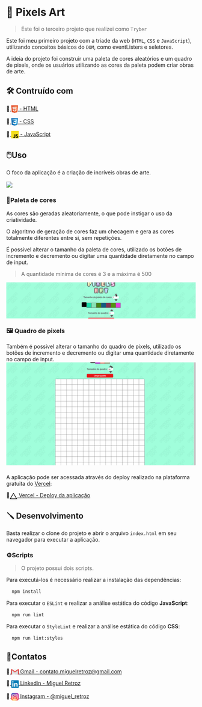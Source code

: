 # 🎨 Pixels Art

> Este foi o terceiro projeto que realizei como `Tryber`

Este foi meu primeiro projeto com a triade da web (`HTML`, `CSS` e `JavaScript`), utilizando conceitos básicos do `DOM`, como eventListers e seletores.

A ideia do projeto foi construir uma paleta de cores aleatórios e um quadro de pixels, onde os usuários utilizando as cores da paleta podem criar obras de arte.
## 🛠️ Contruído com
  🔹<a href="https://developer.mozilla.org/en-US/docs/Web/HTML">
    <img align="center" src="./images/html5-logo.svg" height="20">
    - HTML
  </a>

🔹<a href="https://developer.mozilla.org/en-US/docs/Web/CSS">
    <img align="center" src="./images/css3-logo.svg" height="20">
     - CSS
  </a>

🔹<a href="https://developer.mozilla.org/en-US/docs/Web/JavaScript">
  <img align="center" src="./images/js-logo.svg" height="20">
    - JavaScript
</a>

## 🖱️Uso
O foco da aplicação é a criação de incríveis obras de arte.

<a href="#">
  <img align="center" src="./images/pixels-art-03.gif">
</a>

### 🌈Paleta de cores

As cores são geradas aleatoriamente, o que pode instigar o uso da criatividade.

O algoritmo de geração de cores faz um checagem e gera as cores totalmente diferentes entre si, sem repetições.

É possivel alterar o tamanho da paleta de cores, utilizado os botões de incremento e decremento ou digitar uma quantidade diretamente no campo de input.
> A quantidade mínima de cores é 3 e a máxima é 500

<a href="#">
  <img align="center" src="./images/pixels-art-palette.gif">
</a>

### 🖼️ Quadro de pixels

Também é possivel alterar o tamanho do quadro de pixels, utilizado os botões de incremento e decremento ou digitar uma quantidade diretamente no campo de input.
<a href="#">
  <img align="center" src="./images/pixels-art-board.gif">
</a>

###

A aplicação pode ser acessada através do deploy realizado na plataforma gratuita do <a href="https://vercel.com/" >Vercel</a>:

🔹<a  href="https://miguel-retroz-pixels-art.vercel.app" target="_blank"><img alt="vercel logo" 
  align="center" src="./images/vercel-logo.svg" width="20"/> Vercel - Deploy da aplicação</a>

## 🪛 Desenvolvimento
Basta realizar o clone do projeto e abrir o arquivo ``index.html`` em seu navegador para executar a aplicação.

### ⚙️Scripts
> O projeto possui dois scripts.

Para executá-los é necessário realizar a instalação das dependências:
```bash
  npm install
```

Para executar o `ESLint` e realizar a análise estática do código **JavaScript**:
```bash
  npm run lint
```

Para executar o `StyleLint` e realizar a análise estática do código **CSS**:
```bash
  npm run lint:styles
```

## 👤Contatos
🔹<a href = "mailto:contato.miguelretroz@gmail.com" target="_blank">
  <img align="center" src="./images/gmail-logo.svg" width="20">
  Gmail - contato.miguelretroz@gmail.com
</a>

🔹<a href="https://www.linkedin.com/in/miguelretroz/" target="_blank">
  <img align="center" src="./images/linkedin-logo.svg" width="20">
  Linkedin - Miguel Retroz
</a>

🔹<a href = "https://www.instagram.com/miguel_retroz/" target="_blank">
  <img align="center" src="./images/instagram-logo.svg" width="20">
  Instagram - @miguel_retroz
</a>